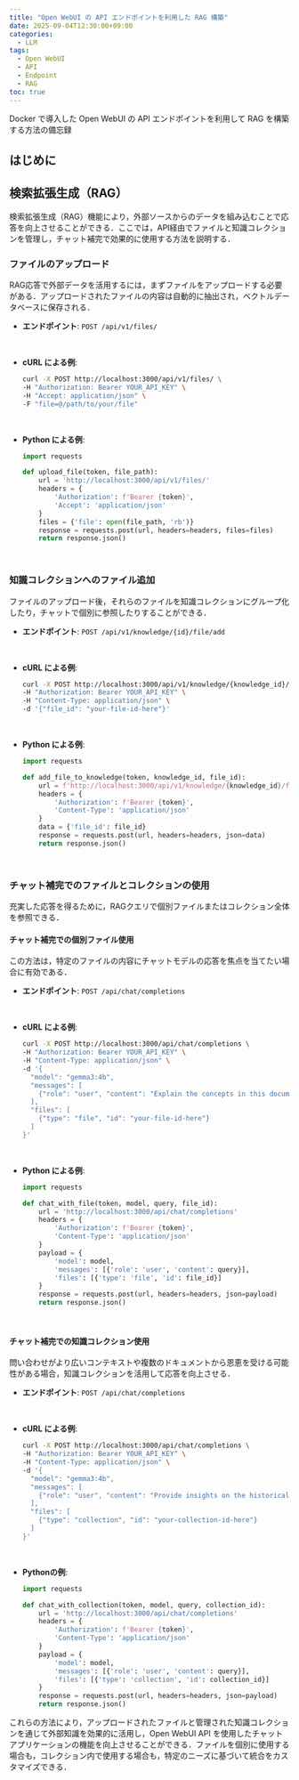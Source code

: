 ```yaml
---
title: "Open WebUI の API エンドポイントを利用した RAG 構築"
date: 2025-09-04T12:30:00+09:00
categories:
  - LLM
tags:
  - Open WebUI
  - API
  - Endpoint
  - RAG
toc: true
---
```


Docker で導入した Open WebUI の API エンドポイントを利用して RAG を構築する方法の備忘録

## はじめに



## 検索拡張生成（RAG）

検索拡張生成（RAG）機能により，外部ソースからのデータを組み込むことで応答を向上させることができる．ここでは，API経由でファイルと知識コレクションを管理し，チャット補完で効果的に使用する方法を説明する．

### ファイルのアップロード

RAG応答で外部データを活用するには，まずファイルをアップロードする必要がある．アップロードされたファイルの内容は自動的に抽出され，ベクトルデータベースに保存される．

- **エンドポイント**: `POST /api/v1/files/`

<br />

- **cURL による例**:
  ```bash
  curl -X POST http://localhost:3000/api/v1/files/ \
  -H "Authorization: Bearer YOUR_API_KEY" \
  -H "Accept: application/json" \
  -F "file=@/path/to/your/file" 
  ```

<br />

- **Python による例**:
  ```python
  import requests

  def upload_file(token, file_path):
      url = 'http://localhost:3000/api/v1/files/'
      headers = {
          'Authorization': f'Bearer {token}',
          'Accept': 'application/json'
      }
      files = {'file': open(file_path, 'rb')}
      response = requests.post(url, headers=headers, files=files)
      return response.json()
  ```

<br />

### 知識コレクションへのファイル追加

ファイルのアップロード後，それらのファイルを知識コレクションにグループ化したり，チャットで個別に参照したりすることができる．

- **エンドポイント**: `POST /api/v1/knowledge/{id}/file/add`

<br />

- **cURL による例**:
  ```bash
  curl -X POST http://localhost:3000/api/v1/knowledge/{knowledge_id}/file/add \
  -H "Authorization: Bearer YOUR_API_KEY" \
  -H "Content-Type: application/json" \
  -d '{"file_id": "your-file-id-here"}'
  ```

<br />

- **Python による例**:
  ```python
  import requests

  def add_file_to_knowledge(token, knowledge_id, file_id):
      url = f'http://localhost:3000/api/v1/knowledge/{knowledge_id}/file/add'
      headers = {
          'Authorization': f'Bearer {token}',
          'Content-Type': 'application/json'
      }
      data = {'file_id': file_id}
      response = requests.post(url, headers=headers, json=data)
      return response.json()
  ```

<br />

### チャット補完でのファイルとコレクションの使用

充実した応答を得るために，RAGクエリで個別ファイルまたはコレクション全体を参照できる．

#### チャット補完での個別ファイル使用

この方法は，特定のファイルの内容にチャットモデルの応答を焦点を当てたい場合に有効である．

- **エンドポイント**: `POST /api/chat/completions`

<br />

- **cURL による例**:
  ```bash
  curl -X POST http://localhost:3000/api/chat/completions \
  -H "Authorization: Bearer YOUR_API_KEY" \
  -H "Content-Type: application/json" \
  -d '{
    "model": "gemma3:4b",
    "messages": [
      {"role": "user", "content": "Explain the concepts in this document."}
    ],
    "files": [
      {"type": "file", "id": "your-file-id-here"}
    ]
  }'
  ```

<br />

- **Python による例**:
  ```python
  import requests

  def chat_with_file(token, model, query, file_id):
      url = 'http://localhost:3000/api/chat/completions'
      headers = {
          'Authorization': f'Bearer {token}',
          'Content-Type': 'application/json'
      }
      payload = {
          'model': model,
          'messages': [{'role': 'user', 'content': query}],
          'files': [{'type': 'file', 'id': file_id}]
      }
      response = requests.post(url, headers=headers, json=payload)
      return response.json()
  ```

<br />

#### チャット補完での知識コレクション使用

問い合わせがより広いコンテキストや複数のドキュメントから恩恵を受ける可能性がある場合，知識コレクションを活用して応答を向上させる．

- **エンドポイント**: `POST /api/chat/completions`

<br />

- **cURL による例**:
  ```bash
  curl -X POST http://localhost:3000/api/chat/completions \
  -H "Authorization: Bearer YOUR_API_KEY" \
  -H "Content-Type: application/json" \
  -d '{
    "model": "gemma3:4b",
    "messages": [
      {"role": "user", "content": "Provide insights on the historical perspectives covered in the collection."}
    ],
    "files": [
      {"type": "collection", "id": "your-collection-id-here"}
    ]
  }'
  ```

<br />

- **Pythonの例**:
  ```python
  import requests

  def chat_with_collection(token, model, query, collection_id):
      url = 'http://localhost:3000/api/chat/completions'
      headers = {
          'Authorization': f'Bearer {token}',
          'Content-Type': 'application/json'
      }
      payload = {
          'model': model,
          'messages': [{'role': 'user', 'content': query}],
          'files': [{'type': 'collection', 'id': collection_id}]
      }
      response = requests.post(url, headers=headers, json=payload)
      return response.json()
  ```

これらの方法により，アップロードされたファイルと管理された知識コレクションを通じて外部知識を効果的に活用し，Open WebUI API を使用したチャットアプリケーションの機能を向上させることができる．ファイルを個別に使用する場合も，コレクション内で使用する場合も，特定のニーズに基づいて統合をカスタマイズできる．
